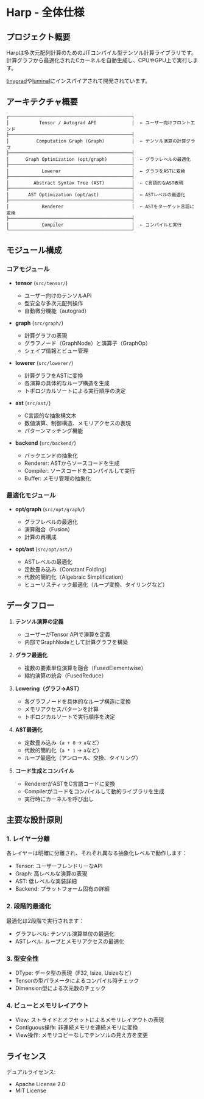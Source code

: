 # Harp - 全体仕様

## プロジェクト概要

Harpは多次元配列計算のためのJITコンパイル型テンソル計算ライブラリです。計算グラフから最適化されたCカーネルを自動生成し、CPUやGPU上で実行します。

[tinygrad](https://github.com/tinygrad/tinygrad)や[luminal](https://github.com/luminal-ai/luminal)にインスパイアされて開発されています。

## アーキテクチャ概要

```
┌─────────────────────────────────────────────┐
│           Tensor / Autograd API             │  ← ユーザー向けフロントエンド
├─────────────────────────────────────────────┤
│          Computation Graph (Graph)          │  ← テンソル演算の計算グラフ
├─────────────────────────────────────────────┤
│      Graph Optimization (opt/graph)         │  ← グラフレベルの最適化
├─────────────────────────────────────────────┤
│            Lowerer                          │  ← グラフをASTに変換
├─────────────────────────────────────────────┤
│         Abstract Syntax Tree (AST)          │  ← C言語的なAST表現
├─────────────────────────────────────────────┤
│       AST Optimization (opt/ast)            │  ← ASTレベルの最適化
├─────────────────────────────────────────────┤
│            Renderer                         │  ← ASTをターゲット言語に変換
├─────────────────────────────────────────────┤
│            Compiler                         │  ← コンパイルと実行
└─────────────────────────────────────────────┘
```

## モジュール構成

### コアモジュール

- **tensor** (`src/tensor/`)
  - ユーザー向けのテンソルAPI
  - 型安全な多次元配列操作
  - 自動微分機能（autograd）

- **graph** (`src/graph/`)
  - 計算グラフの表現
  - グラフノード（GraphNode）と演算子（GraphOp）
  - シェイプ情報とビュー管理

- **lowerer** (`src/lowerer/`)
  - 計算グラフをASTに変換
  - 各演算の具体的なループ構造を生成
  - トポロジカルソートによる実行順序の決定

- **ast** (`src/ast/`)
  - C言語的な抽象構文木
  - 数値演算、制御構造、メモリアクセスの表現
  - パターンマッチング機能

- **backend** (`src/backend/`)
  - バックエンドの抽象化
  - Renderer: ASTからソースコードを生成
  - Compiler: ソースコードをコンパイルして実行
  - Buffer: メモリ管理の抽象化

### 最適化モジュール

- **opt/graph** (`src/opt/graph/`)
  - グラフレベルの最適化
  - 演算融合（Fusion）
  - 計算の再構成

- **opt/ast** (`src/opt/ast/`)
  - ASTレベルの最適化
  - 定数畳み込み（Constant Folding）
  - 代数的簡約化（Algebraic Simplification）
  - ヒューリスティック最適化（ループ変換、タイリングなど）

## データフロー

1. **テンソル演算の定義**
   - ユーザーがTensor APIで演算を定義
   - 内部でGraphNodeとして計算グラフを構築

2. **グラフ最適化**
   - 複数の要素単位演算を融合（FusedElementwise）
   - 縮約演算の統合（FusedReduce）

3. **Lowering（グラフ→AST）**
   - 各グラフノードを具体的なループ構造に変換
   - メモリアクセスパターンを計算
   - トポロジカルソートで実行順序を決定

4. **AST最適化**
   - 定数畳み込み（`a + 0` → `a`など）
   - 代数的簡約化（`a * 1` → `a`など）
   - ループ最適化（アンロール、交換、タイリング）

5. **コード生成とコンパイル**
   - RendererがASTをC言語コードに変換
   - Compilerがコードをコンパイルして動的ライブラリを生成
   - 実行時にカーネルを呼び出し

## 主要な設計原則

### 1. レイヤー分離
各レイヤーは明確に分離され、それぞれ異なる抽象化レベルで動作します：
- Tensor: ユーザーフレンドリーなAPI
- Graph: 高レベルな演算の表現
- AST: 低レベルな実装詳細
- Backend: プラットフォーム固有の詳細

### 2. 段階的最適化
最適化は2段階で実行されます：
- グラフレベル: テンソル演算単位の最適化
- ASTレベル: ループとメモリアクセスの最適化

### 3. 型安全性
- DType: データ型の表現（F32, Isize, Usizeなど）
- Tensorの型パラメータによるコンパイル時チェック
- Dimension型による次元数のチェック

### 4. ビューとメモリレイアウト
- View: ストライドとオフセットによるメモリレイアウトの表現
- Contiguous操作: 非連続メモリを連続メモリに変換
- View操作: メモリコピーなしでテンソルの見え方を変更

## ライセンス

デュアルライセンス:
- Apache License 2.0
- MIT License
